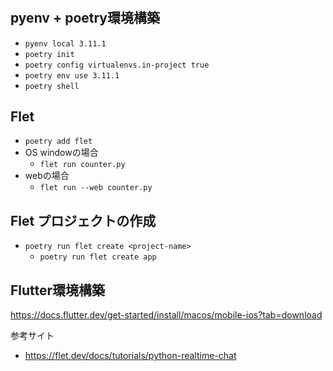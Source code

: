 # 

## pyenv + poetry環境構築
- `pyenv local 3.11.1`
- `poetry init`
- `poetry config virtualenvs.in-project true`
- `poetry env use 3.11.1`
- `poetry shell`

## Flet
- `poetry add flet`
- OS windowの場合
  - `flet run counter.py`
- webの場合
  - `flet run --web counter.py`

## Flet プロジェクトの作成
- `poetry run flet create <project-name>`
  - `poetry run flet create app`

## Flutter環境構築
https://docs.flutter.dev/get-started/install/macos/mobile-ios?tab=download

参考サイト
- https://flet.dev/docs/tutorials/python-realtime-chat
